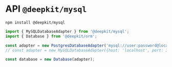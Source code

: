 # API `@deepkit/mysql`

```shell
npm install @deepkit/mysql
```

```typescript
import { MySQLDatabaseAdapter } from '@deepkit/mysql';
import { Database } from '@deepkit/orm';

const adapter = new PostgresDatabaseAdapter('mysql://user:password@localhost/mydatabase');
// const adapter = new MySQLDatabaseAdapter({host: 'localhost', port: 3306});

const database = new Database(adapter);
```

<api-docs package="@deepkit/mysql"></api-docs>